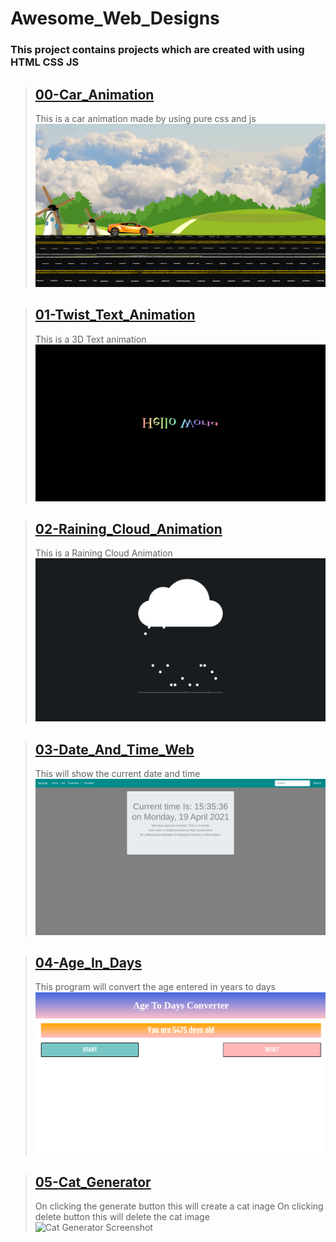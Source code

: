 # Awesome_Web_Designs

### This project contains projects which are created with using HTML CSS JS


> ## [00-Car_Animation](https://adithyana2005.github.io/Awesome_Web_Designs/00-Car_Animation/index.html)
>
> This is a car animation made by using pure css and js
> ![Car_Animation](./github/00_Screenshot.png)


> ## [01-Twist_Text_Animation](https://adithyana2005.github.io/Awesome_Web_Designs/01-Twist_Text_Animation/index.html)
>
> This is a 3D Text animation
> ![Twist_Text_Animation](./github/01_Screenshot.png)


> ## [02-Raining_Cloud_Animation](https://adithyana2005.github.io/Awesome_Web_Designs/02-Raining_Cloud_Animation/index.html)
>
> This is a Raining Cloud Animation
> ![Raining_Cloud_Animation](./github/02_Screenshot.png)


> ## [03-Date_And_Time_Web](https://adithyana2005.github.io/Awesome_Web_Designs/03-Date_And_Time_Web/index.html)
>
> This will show the current date and time
> ![Web Date And Time Screenshot](./github/03_Screenshot.png)


> ## [04-Age_In_Days](https://adithyana2005.github.io/Awesome_Web_Designs/04-Age_In_Days/index.html)
>
> This program will convert the age entered in years to days
> ![Age In Days Screenshot](./github/04_Screenshot.png)


> ## [05-Cat_Generator](https://adithyana2005.github.io/Awesome_Web_Designs/05-Cat_Generator/index.html)
>
> On clicking the generate button this will create a cat inage
> On clicking delete button this will delete the cat image
> ![Cat Generator Screenshot](https://github.com/AdithyanA2005/JS_Simple_Programs/blob/main/01-Cat_Generator/github/snapshot.png)

